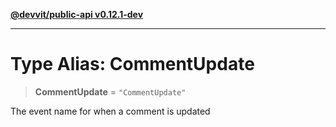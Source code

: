 [**@devvit/public-api v0.12.1-dev**](../README.md)

---

# Type Alias: CommentUpdate

> **CommentUpdate** = `"CommentUpdate"`

The event name for when a comment is updated
